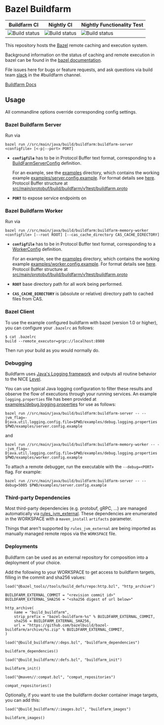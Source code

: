# Bazel Buildfarm

|Buildfarm CI|Nightly CI|Nightly Functionality Test|
|--|--|--|
| ![Build status](https://badge.buildkite.com/45f4fd4c0cfb95f7705156a4119641c6d5d6c310452d6e65a4.svg?branch=main) |![Build status](https://badge.buildkite.com/d0c1471a98dd7d7123e6c21b57add0e8c2c0552042ea18f02c.svg)|![Build status](https://badge.buildkite.com/e0ac44ec0a8c3473d3d9490600366f1a73e8fa171d4913e9e3.svg)|

This repository hosts the [Bazel](https://bazel.build) remote caching and execution system.

Background information on the status of caching and remote execution in bazel can be
found in the [bazel documentation](https://docs.bazel.build/versions/master/remote-caching.html).

File issues here for bugs or feature requests, and ask questions via build team [slack](https://join.slack.com/t/buildteamworld/shared_invite/zt-4zy8f5j5-KwiJuBoAAUorB_mdQHwF7Q) in the #buildfarm channel.

[Buildfarm Docs](https://bazelbuild.github.io/bazel-buildfarm/)

## Usage

All commandline options override corresponding config settings.

### Bazel Buildfarm Server

Run via

```
bazel run //src/main/java/build/buildfarm:buildfarm-server <configfile> [<-p|--port> PORT]
```

- **`configfile`** has to be in Protocol Buffer text format, corresponding to a [BuildFarmServerConfig](https://github.com/bazelbuild/bazel-buildfarm/blob/master/src/main/protobuf/build/buildfarm/v1test/buildfarm.proto#L55) definition.

  For an example, see the [examples](examples) directory, which contains the working example [examples/server.config.example](examples/server.config.example).
  For format details see [here](https://stackoverflow.com/questions/18873924/what-does-the-protobuf-text-format-look-like). Protocol Buffer structure at [src/main/protobuf/build/buildfarm/v1test/buildfarm.proto](src/main/protobuf/build/buildfarm/v1test/buildfarm.proto)

- **`PORT`** to expose service endpoints on

### Bazel Buildfarm Worker

Run via

```
bazel run //src/main/java/build/buildfarm:buildfarm-memory-worker <configfile> [--root ROOT] [--cas_cache_directory CAS_CACHE_DIRECTORY]
```

- **`configfile`** has to be in Protocol Buffer text format, corresponding to a [WorkerConfig](https://github.com/bazelbuild/bazel-buildfarm/blob/master/src/main/protobuf/build/buildfarm/v1test/buildfarm.proto#L459) definition.

  For an example, see the [examples](examples) directory, which contains the working example [examples/worker.config.example](examples/worker.config.example).
  For format details see [here](https://stackoverflow.com/questions/18873924/what-does-the-protobuf-text-format-look-like). Protocol Buffer structure at [src/main/protobuf/build/buildfarm/v1test/buildfarm.proto](src/main/protobuf/build/buildfarm/v1test/buildfarm.proto)

- **`ROOT`** base directory path for all work being performed.

- **`CAS_CACHE_DIRECTORY`** is (absolute or relative) directory path to cached files from CAS.

### Bazel Client

To use the example configured buildfarm with bazel (version 1.0 or higher), you can configure your `.bazelrc` as follows:

```
$ cat .bazelrc
build --remote_executor=grpc://localhost:8980
```

Then run your build as you would normally do.

### Debugging

Buildfarm uses [Java's Logging framework](https://docs.oracle.com/javase/10/core/java-logging-overview.htm) and outputs all routine behavior to the NICE [Level](https://docs.oracle.com/javase/8/docs/api/java/util/logging/Level.html).

You can use typical Java logging configuration to filter these results and observe the flow of executions through your running services.
An example `logging.properties` file has been provided at [examples/debug.logging.properties](examples/debug.logging.properties) for use as follows:

```
bazel run //src/main/java/build/buildfarm:buildfarm-server -- --jvm_flag=-Djava.util.logging.config.file=$PWD/examples/debug.logging.properties $PWD/examples/server.config.example
```

and

```
bazel run //src/main/java/build/buildfarm:buildfarm-memory-worker -- --jvm_flag=-Djava.util.logging.config.file=$PWD/examples/debug.logging.properties $PWD/examples/worker.config.example
```

To attach a remote debugger, run the executable with the `--debug=<PORT>` flag. For example:

```
bazel run //src/main/java/build/buildfarm:buildfarm-server -- --debug=5005 $PWD/examples/server.config.example
```


### Third-party Dependencies

Most third-party dependencies (e.g. protobuf, gRPC, ...) are managed automatically via
[rules_jvm_external](https://github.com/bazelbuild/rules_jvm_external). These dependencies are enumerated in
the WORKSPACE with a `maven_install` `artifacts` parameter.

Things that aren't supported by `rules_jvm_external` are being imported as manually managed remote repos via
the `WORKSPACE` file.

### Deployments

Buildfarm can be used as an external repository for composition into a deployment of your choice.

Add the following to your WORKSPACE to get access to buildfarm targets, filling in the commit and sha256 values:

```starlark
load("@bazel_tools//tools/build_defs/repo:http.bzl", "http_archive")

BUILDFARM_EXTERNAL_COMMIT = "<revision commit id>"
BUILDFARM_EXTERNAL_SHA256 = "<sha256 digest of url below>"

http_archive(
    name = "build_buildfarm",
    strip_prefix = "bazel-buildfarm-%s" % BUILDFARM_EXTERNAL_COMMIT,
    sha256 = BUILDFARM_EXTERNAL_SHA256,
    url = "https://github.com/bazelbuild/bazel-buildfarm/archive/%s.zip" % BUILDFARM_EXTERNAL_COMMIT,
)

load("@build_buildfarm//:deps.bzl", "buildfarm_dependencies")

buildfarm_dependencies()

load("@build_buildfarm//:defs.bzl", "buildfarm_init")

buildfarm_init()

load("@maven//:compat.bzl", "compat_repositories")

compat_repositories()
```

Optionally, if you want to use the buildfarm docker container image targets, you can add this:

```starlark
load("@build_buildfarm//:images.bzl", "buildfarm_images")

buildfarm_images()
```
